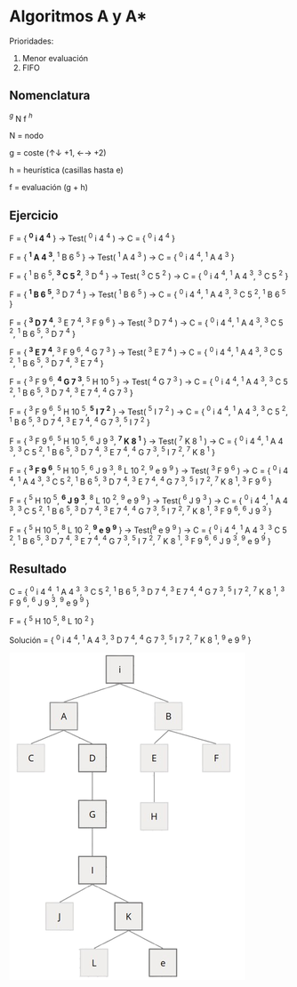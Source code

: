 # Algoritmos A y A*
Prioridades:
1. Menor evaluación
2. FIFO
## Nomenclatura
$^{g}$ N f $^{h}$

N = nodo

g = coste (↑↓ +1, ←→ +2)

h = heurística (casillas hasta e)

f = evaluación (g + h)

## Ejercicio

F = { **$^{0}$ i 4 $^{4}$** }  →  Test( $^{0}$ i 4 $^{4}$ )  → C = { $^{0}$ i 4 $^{4}$ }

F = { **$^{1}$ A 4 $^{3}$**, $^{1}$ B 6 $^{5}$ }  →  Test( $^{1}$ A 4 $^{3}$ )  → C = { $^{0}$ i 4 $^{4}$, $^{1}$ A 4 $^{3}$ }

F = { $^{1}$ B 6 $^{5}$, **$^{3}$ C 5 $^{2}$**, $^{3}$ D $^{4}$ }  →  Test( $^{3}$ C 5 $^{2}$ )  → C = { $^{0}$ i 4 $^{4}$, $^{1}$ A 4 $^{3}$, $^{3}$ C 5 $^{2}$ }

F = { **$^{1}$ B 6 $^{5}$**, $^{3}$ D 7 $^{4}$ }  →  Test( $^{1}$ B 6 $^{5}$ )  → C = { $^{0}$ i 4 $^{4}$, $^{1}$ A 4 $^{3}$, $^{3}$ C 5 $^{2}$, $^{1}$ B 6 $^{5}$ }

F = { **$^{3}$ D 7 $^{4}$**, $^{3}$ E 7 $^{4}$, $^{3}$ F 9 $^{6}$ }  →  Test( $^{3}$ D 7 $^{4}$ )  → C = { $^{0}$ i 4 $^{4}$, $^{1}$ A 4 $^{3}$, $^{3}$ C 5 $^{2}$, $^{1}$ B 6 $^{5}$, $^{3}$ D 7 $^{4}$ }

F = { **$^{3}$ E 7 $^{4}$**, $^{3}$ F 9 $^{6}$, $^{4}$ G 7 $^{3}$ }  →  Test( $^{3}$ E 7 $^{4}$ )  → C = { $^{0}$ i 4 $^{4}$, $^{1}$ A 4 $^{3}$, $^{3}$ C 5 $^{2}$, $^{1}$ B 6 $^{5}$, $^{3}$ D 7 $^{4}$, $^{3}$ E 7 $^{4}$ }

F = { $^{3}$ F 9 $^{6}$, **$^{4}$ G 7 $^{3}$**, $^{5}$ H 10 $^{5}$ }  →  Test( $^{4}$ G 7 $^{3}$ )  → C = { $^{0}$ i 4 $^{4}$, $^{1}$ A 4 $^{3}$, $^{3}$ C 5 $^{2}$, $^{1}$ B 6 $^{5}$, $^{3}$ D 7 $^{4}$, $^{3}$ E 7 $^{4}$, $^{4}$ G 7 $^{3}$ }

F = { $^{3}$ F 9 $^{6}$, $^{5}$ H 10 $^{5}$, **$^{5}$ I 7 $^{2}$** }  →  Test( $^{5}$ I 7 $^{2}$ )  → C = { $^{0}$ i 4 $^{4}$, $^{1}$ A 4 $^{3}$, $^{3}$ C 5 $^{2}$, $^{1}$ B 6 $^{5}$, $^{3}$ D 7 $^{4}$, $^{3}$ E 7 $^{4}$, $^{4}$ G 7 $^{3}$, $^{5}$ I 7 $^{2}$ }

F = { $^{3}$ F 9 $^{6}$, $^{5}$ H 10 $^{5}$, $^{6}$ J 9 $^{3}$, **$^{7}$ K 8 $^{1}$** }  →  Test( $^{7}$ K 8 $^{1}$ )  → C = { $^{0}$ i 4 $^{4}$, $^{1}$ A 4 $^{3}$, $^{3}$ C 5 $^{2}$, $^{1}$ B 6 $^{5}$, $^{3}$ D 7 $^{4}$, $^{3}$ E 7 $^{4}$, $^{4}$ G 7 $^{3}$, $^{5}$ I 7 $^{2}$, $^{7}$ K 8 $^{1}$ }

F = { **$^{3}$ F 9 $^{6}$**, $^{5}$ H 10 $^{5}$, $^{6}$ J 9 $^{3}$, $^{8}$ L 10 $^{2}$, $^{9}$ e 9 $^{9}$ }  →  Test( $^{3}$ F 9 $^{6}$ )  → C = { $^{0}$ i 4 $^{4}$, $^{1}$ A 4 $^{3}$, $^{3}$ C 5 $^{2}$, $^{1}$ B 6 $^{5}$, $^{3}$ D 7 $^{4}$, $^{3}$ E 7 $^{4}$, $^{4}$ G 7 $^{3}$, $^{5}$ I 7 $^{2}$, $^{7}$ K 8 $^{1}$, $^{3}$ F 9 $^{6}$ }

F = { $^{5}$ H 10 $^{5}$, **$^{6}$ J 9 $^{3}$**, $^{8}$ L 10 $^{2}$, $^{9}$ e 9 $^{9}$ }  →  Test( $^{6}$ J 9 $^{3}$ )  → C = { $^{0}$ i 4 $^{4}$, $^{1}$ A 4 $^{3}$, $^{3}$ C 5 $^{2}$, $^{1}$ B 6 $^{5}$, $^{3}$ D 7 $^{4}$, $^{3}$ E 7 $^{4}$, $^{4}$ G 7 $^{3}$, $^{5}$ I 7 $^{2}$, $^{7}$ K 8 $^{1}$, $^{3}$ F 9 $^{6}$, $^{6}$ J 9 $^{3}$ }

F = { $^{5}$ H 10 $^{5}$, $^{8}$ L 10 $^{2}$, **$^{9}$ e 9 $^{9}$** }  →  Test($^{9}$ e 9 $^{9}$ )  → C = { $^{0}$ i 4 $^{4}$, $^{1}$ A 4 $^{3}$, $^{3}$ C 5 $^{2}$, $^{1}$ B 6 $^{5}$, $^{3}$ D 7 $^{4}$, $^{3}$ E 7 $^{4}$, $^{4}$ G 7 $^{3}$, $^{5}$ I 7 $^{2}$, $^{7}$ K 8 $^{1}$, $^{3}$ F 9 $^{6}$, $^{6}$ J 9 $^{3}$, $^{9}$ e 9 $^{9}$ }

## Resultado
C = { $^{0}$ i 4 $^{4}$, $^{1}$ A 4 $^{3}$, $^{3}$ C 5 $^{2}$, $^{1}$ B 6 $^{5}$, $^{3}$ D 7 $^{4}$, $^{3}$ E 7 $^{4}$, $^{4}$ G 7 $^{3}$, $^{5}$ I 7 $^{2}$, $^{7}$ K 8 $^{1}$, $^{3}$ F 9 $^{6}$, $^{6}$ J 9 $^{3}$, $^{9}$ e 9 $^{9}$ }

F = { $^{5}$ H 10 $^{5}$, $^{8}$ L 10 $^{2}$ }

Solución = { $^{0}$ i 4 $^{4}$, $^{1}$ A 4 $^{3}$, $^{3}$ D 7 $^{4}$, $^{4}$ G 7 $^{3}$, $^{5}$ I 7 $^{2}$, $^{7}$ K 8 $^{1}$, $^{9}$ e 9 $^{9}$ }

![Diagrama 3](/img/Diagrama1.4.png)
